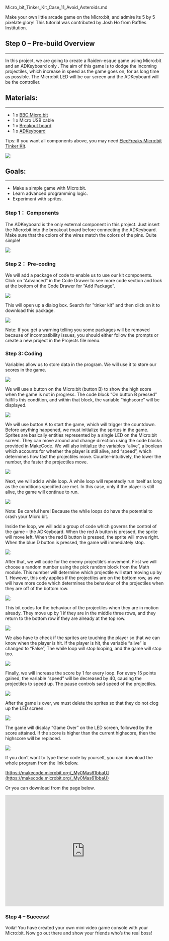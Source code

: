 Micro_bit_Tinker_Kit_Case_11_Avoid_Asteroids.md

Make your own little arcade game on the Micro:bit, and admire its 5 by 5 pixelate glory!
This tutorial was contributed by Josh Ho from Raffles Institution.

## Step 0 – Pre-build Overview  
---  
In this project, we are going to create a Raiden-esque game using Micro:bit and an ADKeyboard only . The aim of this game is to dodge the incoming projectiles, which increase in speed as the game goes on, for as long time as possible. The Micro:bit LED will be our screen and the ADKeyboard will be the controller.  


## Materials:  
--- 
- 1 x [BBC Micro:bit](http://www.elecfreaks.com/estore/bbc-micro-bit-board-for-coding-programming.html)  
- 1 x Micro USB cable  
- 1 x [Breakout board](http://www.elecfreaks.com/estore/elecfreaks-micro-bit-breakout-board.html)  
- 1 x [ADKeyboard](http://www.elecfreaks.com/estore/octopus-adkeypad.html)   

Tips: If you want all components above, you may need [ElecFreaks Micro:bit Tinker Kit](http://www.elecfreaks.com/estore/elecfreaks-micro-bit-tinker-kit.html).  

![](https://i.imgur.com/Mp5cNkJ.jpg) 


## Goals:
---  
- Make a simple game with Micro:bit.  
- Learn advanced programming logic.  
- Experiment with sprites.  


### Step 1： Components  
The ADKeyboard is the only external component in this project. Just insert the Micro:bit into the breakout board before connecting the ADKeyboard. Make sure that the colors of the wires match the colors of the pins. Quite simple!  

![](https://i.imgur.com/SbMCZYA.jpg)  

### Step 2： Pre-coding  
We will add a package of code to enable us to use our kit components. Click on “Advanced” in the Code Drawer to see more code section and look at the bottom of the Code Drawer for “Add Package”.

![](https://i.imgur.com/TCRoSBR.jpg)

This will open up a dialog box. Search for "tinker kit" and then click on it to download this package.

![](https://i.imgur.com/8a7kDKF.png)

Note: If you get a warning telling you some packages will be removed because of incompatibility issues, you should either follow the prompts or create a new project in the Projects file menu.

### Step 3: Coding
Variables allow us to store data in the program. We will use it to store our scores in the game.

![](https://i.imgur.com/IpUHtHw.jpg)

We will use a button on the Micro:bit (button B) to show the high score when the game is not in progress. The code block “On button B pressed” fulfills this condition, and within that block, the variable “highscore” will be displayed.

![](https://i.imgur.com/koVaer9.jpg)

We will use button A to start the game, which will trigger the countdown. Before anything happened, we must initialize the sprites in the game. Sprites are basically entities represented by a single LED on the Micro:bit screen. They can move around and change direction using the code blocks provided in MakeCode. We will also initialize the variables “alive”, a boolean which accounts for whether the player is still alive, and “speed”, which determines how fast the projectiles move. Counter-intuitively, the lower the number, the faster the projectiles move.

![](https://i.imgur.com/WS9mJfW.jpg)

Next, we will add a while loop. A while loop will repeatedly run itself as long as the conditions specified are met. In this case, only if the player is still alive, the game will continue to run.

![](https://i.imgur.com/lkr8BiI.jpg)

Note: Be careful here! Because the while loops do have the potential to crash your Micro:bit.

Inside the loop, we will add a group of code which governs the control of the game – the ADKeyboard. When the red A button is pressed, the sprite will move left. When the red B button is pressed, the sprite will move right. When the blue D button is pressed, the game will immediately stop.

![](https://i.imgur.com/eLMZEwI.jpg)

After that, we will code for the enemy projectile’s movement. First we will choose a random number using the pick random block from the Math module. This number will determine which projectile will start moving up by 1. However, this only applies if the projectiles are on the bottom row, as we will have more code which determines the behaviour of the projectiles when they are off of the bottom row.

![](https://i.imgur.com/4WWoybd.jpg)

This bit codes for the behaviour of the projectiles when they are in motion already. They move up by 1 if they are in the middle three rows, and they return to the bottom row if they are already at the top row.

![](https://i.imgur.com/pvmKWJo.jpg)

We also have to check if the sprites are touching the player so that we can know when the player is hit. If the player is hit, the variable “alive” is changed to “False”, The while loop will stop looping, and the game will stop too.

![](https://i.imgur.com/z21zJtA.jpg)

Finally, we will increase the score by 1 for every loop. For every 15 points gained, the variable “speed” will be decreased by 40, causing the projectiles to speed up. The pause controls said speed of the projectiles.

![](https://i.imgur.com/car77QA.jpg)

After the game is over, we must delete the sprites so that they do not clog up the LED screen.

![](https://i.imgur.com/I7IDuAL.jpg)

The game will display “Game Over” on the LED screen, followed by the score attained. If the score is higher than the current highscore, then the highscore will be replaced.

![](https://i.imgur.com/0YPq5ha.jpg)

If you don’t want to type these code by yourself, you can download the whole program from the link below.

[https://makecode.microbit.org/_My0Mas61bbaU](https://makecode.microbit.org/_My0Mas61bbaU)  

Or you can download from the page below.

<div style="position:relative;height:0;padding-bottom:70%;overflow:hidden;"><iframe style="position:absolute;top:0;left:0;width:100%;height:100%;" src="https://makecode.microbit.org/#pub:_9Hz86C6XzbYx" frameborder="0" sandbox="allow-popups allow-forms allow-scripts allow-same-origin"></iframe></div>


### Step 4 – Success!
Voilà! You have created your own mini video game console with your Micro:bit. Now go out there and show your friends who’s the real boss!

